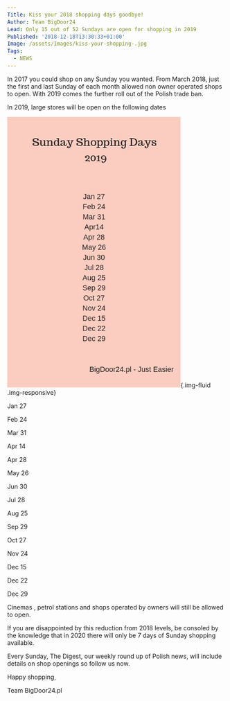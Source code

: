 ```yaml
---
Title: Kiss your 2018 shopping days goodbye!
Author: Team BigDoor24
Lead: Only 15 out of 52 Sundays are open for shopping in 2019
Published: '2018-12-18T13:30:33+01:00'
Image: /assets/Images/kiss-your-shopping-.jpg
Tags:
  - NEWS
---
```

In 2017 you could shop on any Sunday you wanted. From March 2018, just the first and last Sunday of each month allowed non owner operated shops to open. With 2019 comes the further roll out of the Polish trade ban.

In 2019, large stores will be open on the following dates

![](../assets/Images/shopping-days-2019.jpg){.img-fluid .img-responsive}

Jan 27

Feb 24

Mar 31

Apr 14

Apr 28

May 26

Jun 30

Jul 28

Aug 25

Sep 29

Oct 27

Nov 24

Dec 15

Dec 22

Dec 29

Cinemas , petrol stations and shops operated by owners will still be allowed to open.

If you are disappointed by this reduction from 2018 levels, be consoled by the knowledge that in 2020 there will only be 7 days of Sunday shopping available.

Every Sunday, The Digest, our weekly round up of Polish news, will include details on shop openings so follow us now.

<div class="sharethis-inline-share-buttons"></div>

Happy shopping,

Team BigDoor24.pl

